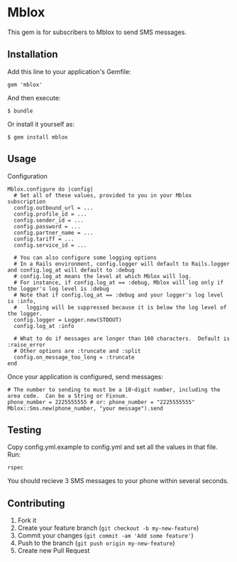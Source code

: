 # Mblox

This gem is for subscribers to Mblox to send SMS messages.

## Installation

Add this line to your application's Gemfile:

    gem 'mblox'

And then execute:

    $ bundle

Or install it yourself as:

    $ gem install mblox

## Usage

Configuration

    Mblox.configure do |config|
      # Set all of these values, provided to you in your Mblox subscription
      config.outbound_url = ...
      config.profile_id = ...
      config.sender_id = ...
      config.password = ...
      config.partner_name = ...
      config.tariff = ...
      config.service_id = ...

      # You can also configure some logging options
      # In a Rails environment, config.logger will default to Rails.logger and config.log_at will default to :debug
      # config.log_at means the level at which Mblox will log.
      # For instance, if config.log_at == :debug, Mblox will log only if the logger's log level is :debug
      # Note that if config.log_at == :debug and your logger's log level is :info,
      #   logging will be suppressed because it is below the log level of the logger.
      config.logger = Logger.new(STDOUT)
      config.log_at :info

      # What to do if messages are longer than 160 characters.  Default is :raise_error
      # Other options are :truncate and :split
      config.on_message_too_long = :truncate
    end

Once your application is configured, send messages:

    # The number to sending to must be a 10-digit number, including the area code.  Can be a String or Fixnum.
    phone_number = 2225555555 # or: phone_number = "2225555555"
    Mblox::Sms.new(phone_number, "your message").send

## Testing

Copy config.yml.example to config.yml and set all the values in that file.  Run:

    rspec

You should recieve 3 SMS messages to your phone within several seconds.

## Contributing

1. Fork it
2. Create your feature branch (`git checkout -b my-new-feature`)
3. Commit your changes (`git commit -am 'Add some feature'`)
4. Push to the branch (`git push origin my-new-feature`)
5. Create new Pull Request
